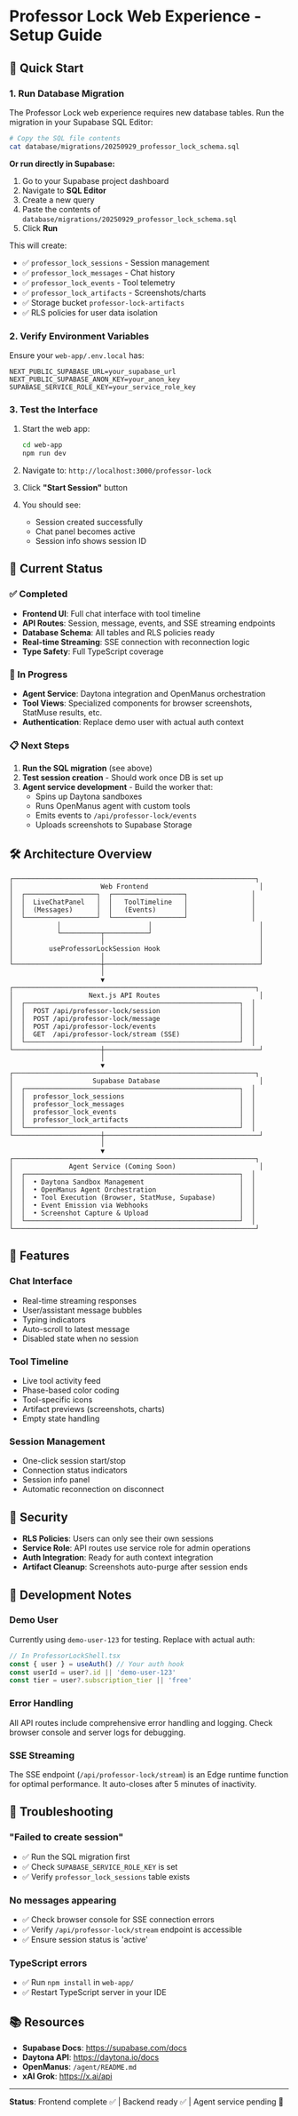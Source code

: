 # Professor Lock Web Experience - Setup Guide

## 🚀 Quick Start

### 1. Run Database Migration

The Professor Lock web experience requires new database tables. Run the migration in your Supabase SQL Editor:

```bash
# Copy the SQL file contents
cat database/migrations/20250929_professor_lock_schema.sql
```

**Or run directly in Supabase:**
1. Go to your Supabase project dashboard
2. Navigate to **SQL Editor**
3. Create a new query
4. Paste the contents of `database/migrations/20250929_professor_lock_schema.sql`
5. Click **Run**

This will create:
- ✅ `professor_lock_sessions` - Session management
- ✅ `professor_lock_messages` - Chat history
- ✅ `professor_lock_events` - Tool telemetry
- ✅ `professor_lock_artifacts` - Screenshots/charts
- ✅ Storage bucket `professor-lock-artifacts`
- ✅ RLS policies for user data isolation

### 2. Verify Environment Variables

Ensure your `web-app/.env.local` has:

```env
NEXT_PUBLIC_SUPABASE_URL=your_supabase_url
NEXT_PUBLIC_SUPABASE_ANON_KEY=your_anon_key
SUPABASE_SERVICE_ROLE_KEY=your_service_role_key
```

### 3. Test the Interface

1. Start the web app:
   ```bash
   cd web-app
   npm run dev
   ```

2. Navigate to: `http://localhost:3000/professor-lock`

3. Click **"Start Session"** button

4. You should see:
   - Session created successfully
   - Chat panel becomes active
   - Session info shows session ID

## 🎯 Current Status

### ✅ Completed
- **Frontend UI**: Full chat interface with tool timeline
- **API Routes**: Session, message, events, and SSE streaming endpoints
- **Database Schema**: All tables and RLS policies ready
- **Real-time Streaming**: SSE connection with reconnection logic
- **Type Safety**: Full TypeScript coverage

### 🚧 In Progress
- **Agent Service**: Daytona integration and OpenManus orchestration
- **Tool Views**: Specialized components for browser screenshots, StatMuse results, etc.
- **Authentication**: Replace demo user with actual auth context

### 📋 Next Steps
1. **Run the SQL migration** (see above)
2. **Test session creation** - Should work once DB is set up
3. **Agent service development** - Build the worker that:
   - Spins up Daytona sandboxes
   - Runs OpenManus agent with custom tools
   - Emits events to `/api/professor-lock/events`
   - Uploads screenshots to Supabase Storage

## 🛠️ Architecture Overview

```
┌─────────────────────────────────────────────────────────────┐
│                      Web Frontend                            │
│  ┌──────────────────┐  ┌──────────────────┐                │
│  │  LiveChatPanel   │  │   ToolTimeline   │                │
│  │  (Messages)      │  │   (Events)       │                │
│  └──────────────────┘  └──────────────────┘                │
│           │                      │                           │
│           └──────────┬───────────┘                           │
│                      │                                       │
│         useProfessorLockSession Hook                         │
│                      │                                       │
└──────────────────────┼───────────────────────────────────────┘
                       │
                       ▼
┌─────────────────────────────────────────────────────────────┐
│                   Next.js API Routes                         │
│  ┌──────────────────────────────────────────────────────┐  │
│  │  POST /api/professor-lock/session                    │  │
│  │  POST /api/professor-lock/message                    │  │
│  │  POST /api/professor-lock/events                     │  │
│  │  GET  /api/professor-lock/stream (SSE)               │  │
│  └──────────────────────────────────────────────────────┘  │
└──────────────────────┼───────────────────────────────────────┘
                       │
                       ▼
┌─────────────────────────────────────────────────────────────┐
│                    Supabase Database                         │
│  ┌──────────────────────────────────────────────────────┐  │
│  │  professor_lock_sessions                             │  │
│  │  professor_lock_messages                             │  │
│  │  professor_lock_events                               │  │
│  │  professor_lock_artifacts                            │  │
│  └──────────────────────────────────────────────────────┘  │
└──────────────────────┼───────────────────────────────────────┘
                       │
                       ▼
┌─────────────────────────────────────────────────────────────┐
│              Agent Service (Coming Soon)                     │
│  ┌──────────────────────────────────────────────────────┐  │
│  │  • Daytona Sandbox Management                        │  │
│  │  • OpenManus Agent Orchestration                     │  │
│  │  • Tool Execution (Browser, StatMuse, Supabase)      │  │
│  │  • Event Emission via Webhooks                       │  │
│  │  • Screenshot Capture & Upload                       │  │
│  └──────────────────────────────────────────────────────┘  │
└─────────────────────────────────────────────────────────────┘
```

## 🎨 Features

### Chat Interface
- Real-time streaming responses
- User/assistant message bubbles
- Typing indicators
- Auto-scroll to latest message
- Disabled state when no session

### Tool Timeline
- Live tool activity feed
- Phase-based color coding
- Tool-specific icons
- Artifact previews (screenshots, charts)
- Empty state handling

### Session Management
- One-click session start/stop
- Connection status indicators
- Session info panel
- Automatic reconnection on disconnect

## 🔐 Security

- **RLS Policies**: Users can only see their own sessions
- **Service Role**: API routes use service role for admin operations
- **Auth Integration**: Ready for auth context integration
- **Artifact Cleanup**: Screenshots auto-purge after session ends

## 📝 Development Notes

### Demo User
Currently using `demo-user-123` for testing. Replace with actual auth:

```typescript
// In ProfessorLockShell.tsx
const { user } = useAuth() // Your auth hook
const userId = user?.id || 'demo-user-123'
const tier = user?.subscription_tier || 'free'
```

### Error Handling
All API routes include comprehensive error handling and logging. Check browser console and server logs for debugging.

### SSE Streaming
The SSE endpoint (`/api/professor-lock/stream`) is an Edge runtime function for optimal performance. It auto-closes after 5 minutes of inactivity.

## 🐛 Troubleshooting

### "Failed to create session"
- ✅ Run the SQL migration first
- ✅ Check `SUPABASE_SERVICE_ROLE_KEY` is set
- ✅ Verify `professor_lock_sessions` table exists

### No messages appearing
- ✅ Check browser console for SSE connection errors
- ✅ Verify `/api/professor-lock/stream` endpoint is accessible
- ✅ Ensure session status is 'active'

### TypeScript errors
- ✅ Run `npm install` in `web-app/`
- ✅ Restart TypeScript server in your IDE

## 📚 Resources

- **Supabase Docs**: https://supabase.com/docs
- **Daytona API**: https://daytona.io/docs
- **OpenManus**: `/agent/README.md`
- **xAI Grok**: https://x.ai/api

---

**Status**: Frontend complete ✅ | Backend ready ✅ | Agent service pending 🚧
